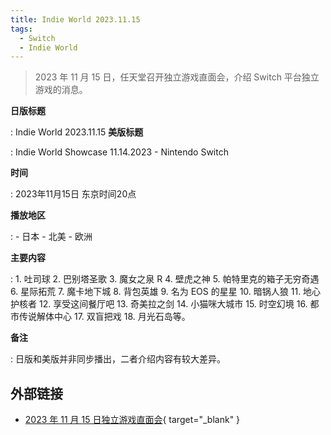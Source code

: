 ```yaml
---
title: Indie World 2023.11.15
tags:
  - Switch
  - Indie World
---
```


> 2023 年 11 月 15 日，任天堂召开独立游戏直面会，介绍 Switch 平台独立游戏的消息。

**日版标题**

:	Indie World 2023.11.15
**美版标题**

:	Indie World Showcase 11.14.2023 - Nintendo Switch

**时间**

:	2023年11月15日 东京时间20点

**播放地区**

:	- 日本
	- 北美
  	- 欧洲

**主要内容**

:	1. 吐司球
	2. 巴别塔圣歌
	3. 魔女之泉 R
	4. 壁虎之神
	5. 帕特里克的箱子无穷奇遇
	6. 星际拓荒
	7. 魔卡地下城
	8. 背包英雄
	9. 名为 EOS 的星星
	10. 暗锅人狼
	11. 地心护核者
	12. 享受这间餐厅吧
	13. 奇美拉之剑
	14. 小猫咪大城市
	15. 时空幻境
	16. 都市传说解体中心
	17. 双盲把戏
	18. 月光石岛等。

**备注**

:	日版和美版并非同步播出，二者介绍内容有较大差异。

## 外部链接

- [2023 年 11 月 15 日独立游戏直面会](https://www.bilibili.com/video/BV1nb4y1g7Rj/){ target="_blank" }
